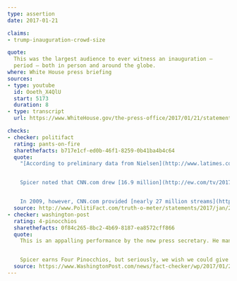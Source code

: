 ```yaml
---
type: assertion
date: 2017-01-21

claims:
- trump-inauguration-crowd-size

quote:
  This was the largest audience to ever witness an inauguration —
  period — both in person and around the globe.
where: White House press briefing
sources:
- type: youtube
  id: Ooeth_X4QlU
  start: 5173
  duration: 8
- type: transcript
  url: https://www.WhiteHouse.gov/the-press-office/2017/01/21/statement-press-secretary-sean-spicer

checks:
- checker: politifact
  rating: pants-on-fire
  sharethefacts: b717e1cf-ed0b-46f1-8259-0b41ba4b4c64
  quote:
    "[According to preliminary data from Nielsen](http://www.latimes.com/business/hollywood/la-fi-ct-inauguration-ratings-20170119-story.html), 30.6 million viewers across 12 networks watched Trump’s inauguration. Two inaugurations beat Trump’s TV viewership: Obama in 2009 (37.8 million) and Ronald Reagan in 1981 (41.8 million).


    Spicer noted that CNN.com drew [16.9 million](http://ew.com/tv/2017/01/21/trump-inauguration-ratings/) livestreams. Combined with TV viewings, that would boost Trump to an audience of at least 47.5 million.


    In 2009, however, CNN.com provided [nearly 27 million streams](http://www.CNN.com/2009/TECH/01/21/inauguration.online.video/) for Obama’s inauguration, giving a viewership of at least 59.1 million. That’s still 17.3 million more than Trump’s."
  source: http://www.PolitiFact.com/truth-o-meter/statements/2017/jan/21/sean-spicer/trump-had-biggest-inaugural-crowd-ever-metrics-don/
- checker: washington-post
  rating: 4-pinocchios
  sharethefacts: 0f84c265-8bc2-4b69-8187-ea8572cff866
  quote:
    This is an appalling performance by the new press secretary. He managed to make a series of false and misleading claims in service of a relatively minor issue. Presumably he was ordered to do this by Trump, who conjured up fantastic numbers in his own mind, but part of a flack’s job is to tell the boss when lies are necessary — and when they are not.


    Spicer earns Four Pinocchios, but seriously, we wish we could give five.
  source: https://www.WashingtonPost.com/news/fact-checker/wp/2017/01/22/spicer-earns-four-pinocchios-for-a-series-of-false-claims-on-inauguration-crowd-size/
---
```

